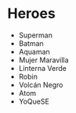 # Heroes

* Superman
* Batman
* Aquaman
* Mujer Maravilla
* Linterna Verde
* Robin
* Volcán Negro
* Atom
* YoQueSE
